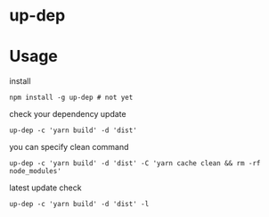 # up-dep

# Usage
install
```
npm install -g up-dep # not yet
```

check your dependency update

```
up-dep -c 'yarn build' -d 'dist'
```

you can specify clean command

```
up-dep -c 'yarn build' -d 'dist' -C 'yarn cache clean && rm -rf node_modules'
```

latest update check
```
up-dep -c 'yarn build' -d 'dist' -l
```
